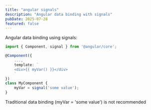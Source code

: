 ```yaml
---
title: "angular signals"
description: "Angular data binding with signals"
pubDate: 2025-07-28
featured: false
---
```


Angular data binding using signals:

```ts
import { Component, signal } from '@angular/core';

@Component({
    ...,
    template: `
    <div>{{ myVar() }}</div>
    `
})
class MyComponent {
    myVar = signal('some value');
}
```

Traditional data binding (myVar = 'some value') is not recommended